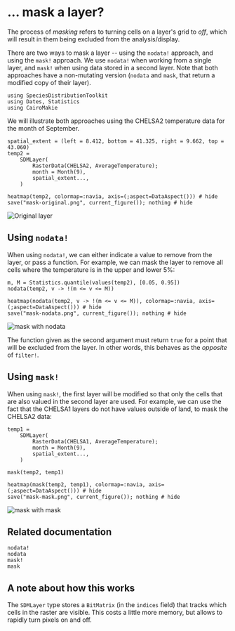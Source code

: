 # ... mask a layer?

The process of *masking* refers to turning cells on a layer's grid to *off*,
which will result in them being excluded from the analysis/display.

There are two ways to mask a layer -- using the `nodata!` approach, and using
the `mask!` approach. We use `nodata!` when working from a single layer, and
`mask!` when using data stored in a second layer. Note that both approaches have
a non-mutating version (`nodata` and `mask`, that return a modified copy of
their layer).

```@example 1
using SpeciesDistributionToolkit
using Dates, Statistics
using CairoMakie
```

We will illustrate both approaches using the CHELSA2 temperature data for the
month of September.

```@example 1
spatial_extent = (left = 8.412, bottom = 41.325, right = 9.662, top = 43.060)
temp2 =
    SDMLayer(
        RasterData(CHELSA2, AverageTemperature);
        month = Month(9),
        spatial_extent...,
    )
```

```@example 1
heatmap(temp2, colormap=:navia, axis=(;aspect=DataAspect())) # hide
save("mask-original.png", current_figure()); nothing # hide
```

![Original layer](mask-original.png)

## Using `nodata!`

When using `nodata!`, we can either indicate a value to remove from the layer,
or pass a function. For example, we can mask the layer to remove all cells where
the temperature is in the upper and lower 5%:

```@example 1
m, M = Statistics.quantile(values(temp2), [0.05, 0.95])
nodata(temp2, v -> !(m <= v <= M))
```

```@example 1
heatmap(nodata(temp2, v -> !(m <= v <= M)), colormap=:navia, axis=(;aspect=DataAspect())) # hide
save("mask-nodata.png", current_figure()); nothing # hide
```

![mask with nodata](mask-nodata.png)

The function given as the second argument must return `true` for a point that
will be excluded from the layer. In other words, this behaves as the *opposite*
of `filter!`.

## Using `mask!`

When using `mask!`, the first layer will be modified so that only the cells that
are also valued in the second layer are used. For example, we can use the fact
that the CHELSA1 layers do not have values outside of land, to mask the CHELSA2
data:

```@example 1
temp1 =
    SDMLayer(
        RasterData(CHELSA1, AverageTemperature);
        month = Month(9),
        spatial_extent...,
    )
```

```@example 1
mask(temp2, temp1)
```

```@example 1
heatmap(mask(temp2, temp1), colormap=:navia, axis=(;aspect=DataAspect())) # hide
save("mask-mask.png", current_figure()); nothing # hide
```

![mask with mask](mask-mask.png)

## Related documentation

```@docs; canonical=false
nodata!
nodata
mask!
mask
```

## A note about how this works

The `SDMLayer` type stores a `BitMatrix` (in the `indices` field) that tracks
which cells in the raster are visible. This costs a little more memory, but
allows to rapidly turn pixels on and off.